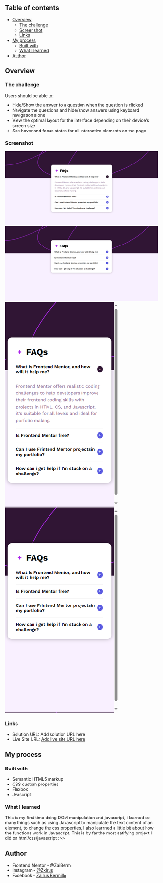 ## Table of contents

- [Overview](#overview)
  - [The challenge](#the-challenge)
  - [Screenshot](#screenshot)
  - [Links](#links)
- [My process](#my-process)
  - [Built with](#built-with)
  - [What I learned](#what-i-learned)
- [Author](#author)


## Overview

### The challenge

Users should be able to:

- Hide/Show the answer to a question when the question is clicked
- Navigate the questions and hide/show answers using keyboard navigation alone
- View the optimal layout for the interface depending on their device's screen size
- See hover and focus states for all interactive elements on the page

### Screenshot

![Show](./show.png)
![Hidden](./hidden.png)
![Show](./show-phone.png)
![Hidden](./hidden-phone.png)

### Links

- Solution URL: [Add solution URL here]([https://your-solution-url.com](https://github.com/ZaiBerm/FEM-FAQ_Accordion))
- Live Site URL: [Add live site URL here](https://ZaiBerm.github.io/FEM-FAQ_Accordion)

## My process

### Built with

- Semantic HTML5 markup
- CSS custom properties
- Flexbox
- Jvascript

### What I learned

This is my first time doing DOM manipulation and javascript, i learned so many things such as using Javascript to manipulate the text content of an element, to change the css properties, I also learrned a little bit about how the functions work in Javascript. This is by far the most satifying project I did on html/css/javascript :>>

## Author

- Frontend Mentor - [@ZaiBerm](https://www.frontendmentor.io/profile/ZaiBerm)
- Instagram - [@Zxirus](https://www.instagram.com/zxirus/)
- Facebook - [Zairus Bermillo](https://web.facebook.com/zairus.bermillo.9)

